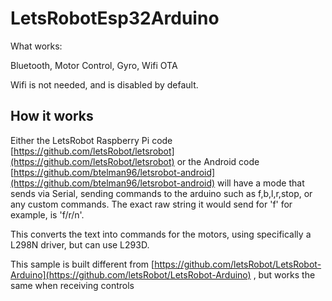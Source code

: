 # LetsRobotEsp32Arduino
What works:

Bluetooth, Motor Control, Gyro, Wifi OTA

Wifi is not needed, and is disabled by default.

## How it works ##

Either the LetsRobot Raspberry Pi code [https://github.com/letsRobot/letsrobot](https://github.com/letsRobot/letsrobot) or the Android code [https://github.com/btelman96/letsrobot-android](https://github.com/btelman96/letsrobot-android) will have a mode that sends via Serial, sending commands to the arduino such as f,b,l,r,stop, or any custom commands. The exact raw string it would send for 'f' for example, is 'f/r/n'.

This converts the text into commands for the motors, using specifically a L298N driver, but can use L293D.

This sample is built different from [https://github.com/letsRobot/LetsRobot-Arduino](https://github.com/letsRobot/LetsRobot-Arduino) , but works the same when receiving controls


